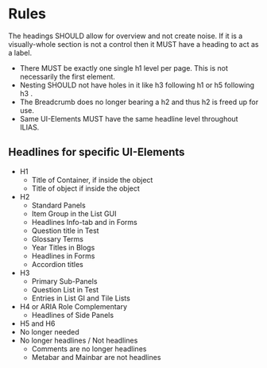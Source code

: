 # Rules
The headings SHOULD allow for overview and not create noise. 
If it is a visually-whole section is not a control then it MUST have a heading to act as a label. 
* There MUST be exactly one single h1 level per page. This is not necessarily the first element. 
* Nesting SHOULD not have holes in it like h3 following h1 or h5 following h3 . 
* The Breadcrumb does no longer bearing a h2 and thus h2 is freed up for use. 
* Same UI-Elements MUST have the same headline level throughout ILIAS.

## Headlines for specific UI-Elements
* H1 
  * Title of Container, if inside the object
  * Title of object if inside the object
* H2 
  * Standard Panels
  * Item Group in the List GUI 
  * Headlines Info-tab and in Forms
  * Question title in Test 
  * Glossary Terms
  * Year Titles in Blogs
  * Headlines in Forms
  * Accordion titles 
* H3
  * Primary Sub-Panels
  * Question List in Test 
  * Entries in List GI and Tile Lists
* H4 or ARIA Role Complementary 
    - Headlines of Side Panels 
*  H5 and H6
  * No longer needed
* No longer headlines / Not headlines
  * Comments are no longer headlines
  * Metabar and Mainbar are not headlines
